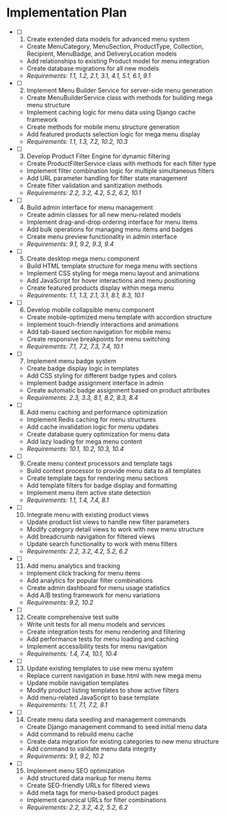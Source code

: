# Implementation Plan

- [ ] 1. Create extended data models for advanced menu system
  - Create MenuCategory, MenuSection, ProductType, Collection, Recipient, MenuBadge, and DeliveryLocation models
  - Add relationships to existing Product model for menu integration
  - Create database migrations for all new models
  - _Requirements: 1.1, 1.2, 2.1, 3.1, 4.1, 5.1, 6.1, 9.1_

- [ ] 2. Implement Menu Builder Service for server-side menu generation
  - Create MenuBuilderService class with methods for building mega menu structure
  - Implement caching logic for menu data using Django cache framework
  - Create methods for mobile menu structure generation
  - Add featured products selection logic for mega menu display
  - _Requirements: 1.1, 1.3, 7.2, 10.2, 10.3_

- [ ] 3. Develop Product Filter Engine for dynamic filtering
  - Create ProductFilterService class with methods for each filter type
  - Implement filter combination logic for multiple simultaneous filters
  - Add URL parameter handling for filter state management
  - Create filter validation and sanitization methods
  - _Requirements: 2.2, 3.2, 4.2, 5.2, 6.2, 10.1_

- [ ] 4. Build admin interface for menu management
  - Create admin classes for all new menu-related models
  - Implement drag-and-drop ordering interface for menu items
  - Add bulk operations for managing menu items and badges
  - Create menu preview functionality in admin interface
  - _Requirements: 9.1, 9.2, 9.3, 9.4_

- [ ] 5. Create desktop mega menu component
  - Build HTML template structure for mega menu with sections
  - Implement CSS styling for mega menu layout and animations
  - Add JavaScript for hover interactions and menu positioning
  - Create featured products display within mega menu
  - _Requirements: 1.1, 1.3, 2.1, 3.1, 8.1, 8.3, 10.1_

- [ ] 6. Develop mobile collapsible menu component
  - Create mobile-optimized menu template with accordion structure
  - Implement touch-friendly interactions and animations
  - Add tab-based section navigation for mobile menu
  - Create responsive breakpoints for menu switching
  - _Requirements: 7.1, 7.2, 7.3, 7.4, 10.1_

- [ ] 7. Implement menu badge system
  - Create badge display logic in templates
  - Add CSS styling for different badge types and colors
  - Implement badge assignment interface in admin
  - Create automatic badge assignment based on product attributes
  - _Requirements: 2.3, 3.3, 8.1, 8.2, 8.3, 8.4_

- [ ] 8. Add menu caching and performance optimization
  - Implement Redis caching for menu structures
  - Add cache invalidation logic for menu updates
  - Create database query optimization for menu data
  - Add lazy loading for mega menu content
  - _Requirements: 10.1, 10.2, 10.3, 10.4_

- [ ] 9. Create menu context processors and template tags
  - Build context processor to provide menu data to all templates
  - Create template tags for rendering menu sections
  - Add template filters for badge display and formatting
  - Implement menu item active state detection
  - _Requirements: 1.1, 1.4, 7.4, 8.1_

- [ ] 10. Integrate menu with existing product views
  - Update product list views to handle new filter parameters
  - Modify category detail views to work with new menu structure
  - Add breadcrumb navigation for filtered views
  - Update search functionality to work with menu filters
  - _Requirements: 2.2, 3.2, 4.2, 5.2, 6.2_

- [ ] 11. Add menu analytics and tracking
  - Implement click tracking for menu items
  - Add analytics for popular filter combinations
  - Create admin dashboard for menu usage statistics
  - Add A/B testing framework for menu variations
  - _Requirements: 9.2, 10.2_

- [ ] 12. Create comprehensive test suite
  - Write unit tests for all menu models and services
  - Create integration tests for menu rendering and filtering
  - Add performance tests for menu loading and caching
  - Implement accessibility tests for menu navigation
  - _Requirements: 1.4, 7.4, 10.1, 10.4_

- [ ] 13. Update existing templates to use new menu system
  - Replace current navigation in base.html with new mega menu
  - Update mobile navigation templates
  - Modify product listing templates to show active filters
  - Add menu-related JavaScript to base template
  - _Requirements: 1.1, 7.1, 7.2, 8.1_

- [ ] 14. Create menu data seeding and management commands
  - Create Django management command to seed initial menu data
  - Add command to rebuild menu cache
  - Create data migration for existing categories to new menu structure
  - Add command to validate menu data integrity
  - _Requirements: 9.1, 9.2, 10.2_

- [ ] 15. Implement menu SEO optimization
  - Add structured data markup for menu items
  - Create SEO-friendly URLs for filtered views
  - Add meta tags for menu-based product pages
  - Implement canonical URLs for filter combinations
  - _Requirements: 2.2, 3.2, 4.2, 5.2, 6.2_